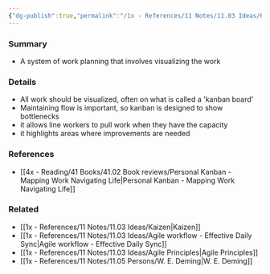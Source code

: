 ```yaml
---
{"dg-publish":true,"permalink":"/1x - References/11 Notes/11.03 Ideas/Kanban/","title":"Kanban","created":"2023-01-05T20:41:45.000+03:00","updated":"2024-02-14T20:18:28.934+03:00"}
---
```



### Summary
- A system of work planning that involves visualizing the work

### Details
- All work should be visualized, often on what is called a 'kanban board'
- Maintaining flow is important, so kanban is designed to show bottlenecks
- it allows line workers to pull work when they have the capacity
- it highlights areas where improvements are needed

### References
- [[4x - Reading/41 Books/41.02 Book reviews/Personal Kanban - Mapping Work Navigating Life\|Personal Kanban - Mapping Work Navigating Life]]

### Related
- [[1x - References/11 Notes/11.03 Ideas/Kaizen\|Kaizen]]
- [[1x - References/11 Notes/11.03 Ideas/Agile workflow - Effective Daily Sync\|Agile workflow - Effective Daily Sync]]
- [[1x - References/11 Notes/11.03 Ideas/Agile Principles\|Agile Principles]]
- [[1x - References/11 Notes/11.05 Persons/W. E. Deming\|W. E. Deming]]
